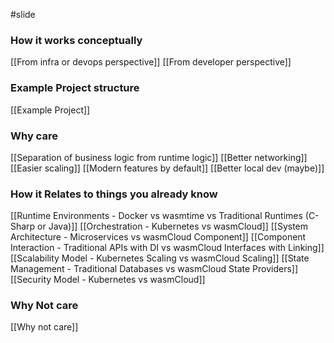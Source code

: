 #slide
### How it works conceptually
[[From infra or devops perspective]]
[[From developer perspective]]
### Example Project structure
[[Example Project]]
### Why care
[[Separation of business logic from runtime logic]]
[[Better networking]]
[[Easier scaling]]
[[Modern features by default]]
[[Better local dev (maybe)]]
### How it Relates to things you already know
[[Runtime Environments - Docker vs wasmtime vs Traditional Runtimes (C-Sharp or Java)]]
[[Orchestration - Kubernetes vs wasmCloud]]
[[System Architecture - Microservices vs wasmCloud Component]]
[[Component Interaction - Traditional APIs with DI vs wasmCloud Interfaces with Linking]]
[[Scalability Model - Kubernetes Scaling vs wasmCloud Scaling]]
[[State Management - Traditional Databases vs wasmCloud State Providers]]
[[Security Model - Kubernetes vs wasmCloud]]
### Why Not care
[[Why not care]]